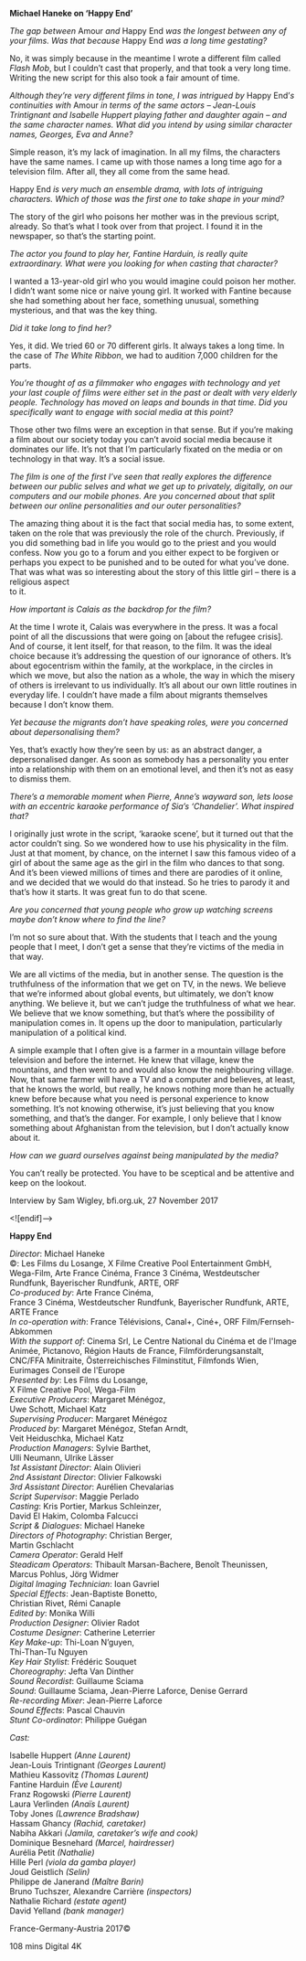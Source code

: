 
**Michael Haneke on ‘Happy End’**

_The gap between_ Amour _and_ Happy End _was the longest between any of your films. Was that because_ Happy End _was a long time gestating?_

No, it was simply because in the meantime I wrote a different film called _Flash Mob_, but I couldn’t cast that properly, and that took a very long time. Writing the new script for this also took a fair amount of time.

_Although they’re very different films in tone, I was intrigued by_ Happy End’_s continuities with_ Amour _in terms of the same actors – Jean-Louis Trintignant and Isabelle Huppert playing father and daughter again – and the same character names. What did you intend by using similar character names, Georges, Eva and Anne?_

Simple reason, it’s my lack of imagination. In all my films, the characters have the same names. I came up with those names a long time ago for a television film. After all, they all come from the same head.

Happy End _is very much an ensemble drama, with lots of intriguing characters. Which of those was the first one to take shape in your mind?_

The story of the girl who poisons her mother was in the previous script, already. So that’s what I took over from that project. I found it in the newspaper, so that’s the starting point.

_The actor you found to play her, Fantine Harduin, is really quite extraordinary. What were you looking for when casting that character?_

I wanted a 13-year-old girl who you would imagine could poison her mother. I didn’t want some nice or naive young girl. It worked with Fantine because she had something about her face, something unusual, something mysterious, and that was the key thing.

_Did it take long to find her?_

Yes, it did. We tried 60 or 70 different girls. It always takes a long time. In the case of _The White Ribbon_, we had to audition 7,000 children for the parts.

_You’re thought of as a filmmaker who engages with technology and yet your last couple of films were either set in the past or dealt with very elderly people. Technology has moved on leaps and bounds in that time. Did you specifically want to engage with social media at this point?_

Those other two films were an exception in that sense. But if you’re making a film about our society today you can’t avoid social media because it dominates our life. It’s not that I’m particularly fixated on the media or on technology in that way. It’s a social issue.

_The film is one of the first I’ve seen that really explores the difference between our public selves and what we get up to privately, digitally, on our computers and our mobile phones. Are you concerned about that split between our online personalities and our outer personalities?_

The amazing thing about it is the fact that social media has, to some extent, taken on the role that was previously the role of the church. Previously, if you did something bad in life you would go to the priest and you would confess. Now you go to a forum and you either expect to be forgiven or perhaps you expect to be punished and to be outed for what you’ve done. That was what was so interesting about the story of this little girl – there is a religious aspect  
to it.

_How important is Calais as the backdrop for the film?_

At the time I wrote it, Calais was everywhere in the press. It was a focal point of all the discussions that were going on [about the refugee crisis]. And of course, it lent itself, for that reason, to the film. It was the ideal choice because it’s addressing the question of our ignorance of others. It’s about egocentrism within the family, at the workplace, in the circles in which we move, but also the nation as a whole, the way in which the misery of others is irrelevant to us individually. It’s all about our own little routines in everyday life. I couldn’t have made a film about migrants themselves because I don’t know them.

_Yet because the migrants don’t have speaking roles, were you concerned about depersonalising them?_

Yes, that’s exactly how they’re seen by us: as an abstract danger, a depersonalised danger. As soon as somebody has a personality you enter into a relationship with them on an emotional level, and then it’s not as easy to dismiss them.

_There’s a memorable moment when Pierre, Anne’s wayward son, lets loose with an eccentric karaoke performance of Sia’s ‘Chandelier’. What inspired that?_

I originally just wrote in the script, ‘karaoke scene’, but it turned out that the actor couldn’t sing. So we wondered how to use his physicality in the film. Just at that moment, by chance, on the internet I saw this famous video of a girl of about the same age as the girl in the film who dances to that song. And it’s been viewed millions of times and there are parodies of it online, and we decided that we would do that instead. So he tries to parody it and that’s how it starts. It was great fun to do that scene.

_Are you concerned that young people who grow up watching screens maybe don’t know where to find the line?_

I’m not so sure about that. With the students that I teach and the young people that I meet, I don’t get a sense that they’re victims of the media in that way.

We are all victims of the media, but in another sense. The question is the truthfulness of the information that we get on TV, in the news. We believe that we’re informed about global events, but ultimately, we don’t know anything. We believe it, but we can’t judge the truthfulness of what we hear. We believe that we know something, but that’s where the possibility of manipulation comes in. It opens up the door to manipulation, particularly manipulation of a political kind.

A simple example that I often give is a farmer in a mountain village before television and before the internet. He knew that village, knew the mountains, and then went to and would also know the neighbouring village. Now, that same farmer will have a TV and a computer and believes, at least, that he knows the world, but really, he knows nothing more than he actually knew before because what you need is personal experience to know something. It’s not knowing otherwise, it’s just believing that you know something, and that’s the danger. For example, I only believe that I know something about Afghanistan from the television, but I don’t actually know about it.

_How can we guard ourselves against being manipulated by the media?_

You can’t really be protected. You have to be sceptical and be attentive and keep on the lookout.

Interview by Sam Wigley, bfi.org.uk, 27 November 2017

<![endif]-->

**Happy End**

_Director_: Michael Haneke  
©: Les Films du Losange, X Filme Creative Pool Entertainment GmbH, Wega-Film, Arte France Cinéma, France 3 Cinéma, Westdeutscher Rundfunk, Bayerischer Rundfunk, ARTE, ORF  
_Co-produced by_: Arte France Cinéma,  
France 3 Cinéma, Westdeutscher Rundfunk, Bayerischer Rundfunk, ARTE, ARTE France  
_In co-operation with_: France Télévisions, Canal+, Ciné+, ORF Film/Fernseh-Abkommen  
_With the support of_: Cinema Srl, Le Centre National du Cinéma et de l'Image Animée, Pictanovo, Région Hauts de France, Filmförderungsanstalt, CNC/FFA Minitraite, Österreichisches Filminstitut, Filmfonds Wien, Eurimages Conseil de l'Europe  
_Presented by_: Les Films du Losange,  
X Filme Creative Pool, Wega-Film  
_Executive Producers_: Margaret Ménégoz,  
Uwe Schott, Michael Katz  
_Supervising Producer_: Margaret Ménégoz  
_Produced by_: Margaret Ménégoz, Stefan Arndt,  
Veit Heiduschka, Michael Katz  
_Production Managers_: Sylvie Barthet,  
Ulli Neumann, Ulrike Lässer  
_1st Assistant Director_: Alain Olivieri  
_2nd Assistant Director_: Olivier Falkowski  
_3rd Assistant Director_: Aurélien Chevalarias  
_Script Supervisor_: Maggie Perlado  
_Casting_: Kris Portier, Markus Schleinzer,  
David El Hakim, Colomba Falcucci  
_Script & Dialogues_: Michael Haneke  
_Directors of Photography_: Christian Berger,  
Martin Gschlacht  
_Camera Operator_: Gerald Helf  
_Steadicam Operators_: Thibault Marsan-Bachere, Benoît Theunissen, Marcus Pohlus, Jörg Widmer  
_Digital Imaging Technician_: Ioan Gavriel  
_Special Effects_: Jean-Baptiste Bonetto,  
Christian Rivet, Rémi Canaple  
_Edited by_: Monika Willi  
_Production Designer_: Olivier Radot  
_Costume Designer_: Catherine Leterrier  
_Key Make-up_: Thi-Loan N’guyen,  
Thi-Than-Tu Nguyen  
_Key Hair Stylist_: Frédéric Souquet  
_Choreography_: Jefta Van Dinther  
_Sound Recordist_: Guillaume Sciama  
_Sound_: Guillaume Sciama, Jean-Pierre Laforce, Denise Gerrard  
_Re-recording Mixer_: Jean-Pierre Laforce  
_Sound Effects_: Pascal Chauvin  
_Stunt Co-ordinator_: Philippe Guégan

_Cast:_

Isabelle Huppert _(Anne Laurent)_  
Jean-Louis Trintignant _(Georges Laurent)_  
Mathieu Kassovitz _(Thomas Laurent)_  
Fantine Harduin _(Ève Laurent)_  
Franz Rogowski _(Pierre Laurent)_  
Laura Verlinden _(Anaïs Laurent)_  
Toby Jones _(Lawrence Bradshaw)_  
Hassam Ghancy _(Rachid, caretaker)_  
Nabiha Akkari _(Jamila, caretaker’s wife and cook)_  
Dominique Besnehard _(Marcel, hairdresser)_  
Aurélia Petit _(Nathalie)_  
Hille Perl _(viola da gamba player)_  
Joud Geistlich _(Selin)_  
Philippe de Janerand _(Maître Barin)_  
Bruno Tuchszer, Alexandre Carrière _(inspectors)_  
Nathalie Richard _(estate agent)_  
David Yelland _(bank manager)_

France-Germany-Austria 2017©

108 mins  Digital 4K
<!--stackedit_data:
eyJoaXN0b3J5IjpbMjAwNTA4NjAwOV19
-->